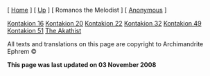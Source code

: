 \[ [Home](index.md) \] \[ [Up](kontakia.md) \] \[ Romanos the Melodist \] \[ [Anonymous](AnonKont.md) \]

[Kontakion 16](kontak16.md) [Kontakion 20](kontakion_20.md) [Kontakion 22](kontakion_22.md) [Kontakion 32](kontakion_32.md) [Kontakion 49](kontakion_49.md) [Kontakion 51](kontakion_51.md) [The Akathist](akath.md)

All texts and translations on this page are copyright to Archimandrite Ephrem ©

**This page was last updated on 03 November 2008**
